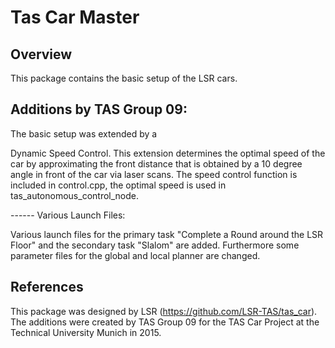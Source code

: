 Tas Car Master
==================

Overview
--------
This package contains the basic setup of the LSR cars. 


Additions by TAS Group 09:
--------

The basic setup was extended by a 

Dynamic Speed Control. This extension determines the optimal speed of the car by approximating the front distance that is obtained by a 10 degree angle in front of the car via laser scans. The speed control function is included in control.cpp, the optimal speed is used in tas_autonomous_control_node. 

------ Various Launch Files:

Various launch files for the primary task "Complete a Round around the LSR Floor" and the secondary task "Slalom" are added. Furthermore some parameter files for the global and local planner are changed.


References
--------
This package was designed by LSR (https://github.com/LSR-TAS/tas_car). The additions were created by TAS Group 09 for the TAS Car Project at the Technical University Munich in 2015.

